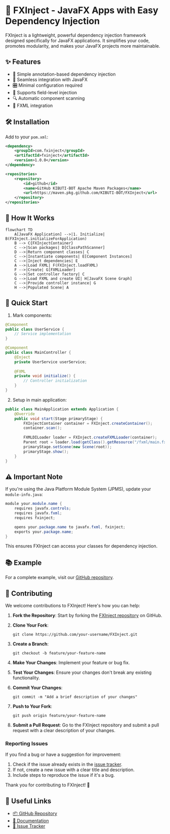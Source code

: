 
# 🚀 FXInject - JavaFX Apps with Easy Dependency Injection

FXInject is a lightweight, powerful dependency injection framework designed specifically for JavaFX applications. It simplifies your code, promotes modularity, and makes your JavaFX projects more maintainable.

## ✨ Features

- 🧩 Simple annotation-based dependency injection
- 🔗 Seamless integration with JavaFX
- 🎛️ Minimal configuration required
- 💉 Supports field-level injection
- 🔍 Automatic component scanning
- 📄 FXML integration

## 🛠️ Installation

Add to your `pom.xml`:

```xml
<dependency>
    <groupId>com.fxinject</groupId>
    <artifactId>fxinject</artifactId>
    <version>1.0.0</version>
</dependency>

<repositories>
    <repository>
        <id>github</id>
        <name>GitHub KIBUTI-BOT Apache Maven Packages</name>
        <url>https://maven.pkg.github.com/KIBUTI-BOT/FXInject</url>
    </repository>
</repositories>
```

## 🔄 How It Works

```mermaid
flowchart TD
    A[JavaFX Application] -->|1. Initialize| B(FXInject.initializeForApplication)
    B --> C{FXInjectContainer}
    C -->|Scan packages| D[ClassPathScanner]
    D -->|Return component classes| C
    C -->|Instantiate components| E[Component Instances]
    C -->|Inject dependencies| E
    A -->|Load FXML| F(FXInject.loadFXML)
    F -->|Create| G[FXMLLoader]
    G -->|Set controller factory| C
    G -->|Load FXML and create UI| H[JavaFX Scene Graph]
    C -->|Provide controller instance| G
    H -->|Populated Scene| A
```

## 🚀 Quick Start

1. Mark components:

```java
@Component
public class UserService {
    // Service implementation
}

@Component
public class MainController {
    @Inject
    private UserService userService;
    
    @FXML
    private void initialize() {
        // Controller initialization
    }
}
```

2. Setup in main application:

```java
public class MainApplication extends Application {
    @Override
    public void start(Stage primaryStage) {
        FXInjectContainer container = FXInject.createContainer();
        container.scan();
        
        FXMLDILoader loader = FXInject.createFXMLLoader(container);
        Parent root = loader.load(getClass().getResource("/fxml/main.fxml"));
        primaryStage.setScene(new Scene(root));
        primaryStage.show();
    }
}
```

## ⚠️ Important Note

If you're using the Java Platform Module System (JPMS), update your `module-info.java`:

```java
module your.module.name {
    requires javafx.controls;
    requires javafx.fxml;
    requires fxinject;

    opens your.package.name to javafx.fxml, fxinject;
    exports your.package.name;
}
```

This ensures FXInject can access your classes for dependency injection.

## 📚 Example

For a complete example, visit our [GitHub repository](https://github.com/KIBUTI-BOT/FXInject/tree/main/example).

## 🤝 Contributing

We welcome contributions to FXInject! Here's how you can help:

1. **Fork the Repository**: Start by forking the [FXInject repository](https://github.com/KIBUTI-BOT/FXInject) on GitHub.

2. **Clone Your Fork**: 
   ```
   git clone https://github.com/your-username/FXInject.git
   ```

3. **Create a Branch**: 
   ```
   git checkout -b feature/your-feature-name
   ```

4. **Make Your Changes**: Implement your feature or bug fix.

5. **Test Your Changes**: Ensure your changes don't break any existing functionality.

6. **Commit Your Changes**:
   ```
   git commit -m "Add a brief description of your changes"
   ```

7. **Push to Your Fork**:
   ```
   git push origin feature/your-feature-name
   ```

8. **Submit a Pull Request**: Go to the FXInject repository and submit a pull request with a clear description of your changes.

### Reporting Issues

If you find a bug or have a suggestion for improvement:

1. Check if the issue already exists in the [issue tracker](https://github.com/KIBUTI-BOT/FXInject/issues).
2. If not, create a new issue with a clear title and description.
3. Include steps to reproduce the issue if it's a bug.

Thank you for contributing to FXInject! 🎉

## 🔗 Useful Links

- [📦 GitHub Repository](https://github.com/KIBUTI-BOT/FXInject)
- [📖 Documentation](https://github.com/KIBUTI-BOT/FXInject/wiki)
- [🐛 Issue Tracker](https://github.com/KIBUTI-BOT/FXInject/issues)

